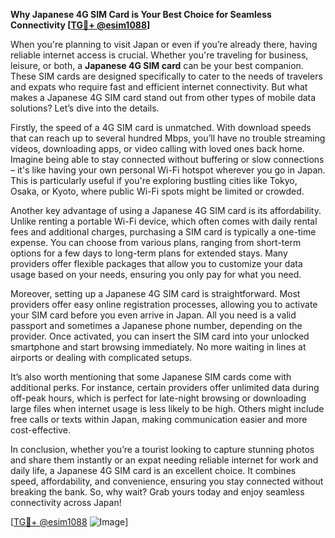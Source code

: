 **Why Japanese 4G SIM Card is Your Best Choice for Seamless Connectivity [[TG💪+ @esim1088](https://t.me/s/esim1088)]**

When you're planning to visit Japan or even if you’re already there, having reliable internet access is crucial. Whether you're traveling for business, leisure, or both, a **Japanese 4G SIM card** can be your best companion. These SIM cards are designed specifically to cater to the needs of travelers and expats who require fast and efficient internet connectivity. But what makes a Japanese 4G SIM card stand out from other types of mobile data solutions? Let’s dive into the details.

Firstly, the speed of a 4G SIM card is unmatched. With download speeds that can reach up to several hundred Mbps, you’ll have no trouble streaming videos, downloading apps, or video calling with loved ones back home. Imagine being able to stay connected without buffering or slow connections – it's like having your own personal Wi-Fi hotspot wherever you go in Japan. This is particularly useful if you're exploring bustling cities like Tokyo, Osaka, or Kyoto, where public Wi-Fi spots might be limited or crowded.

Another key advantage of using a Japanese 4G SIM card is its affordability. Unlike renting a portable Wi-Fi device, which often comes with daily rental fees and additional charges, purchasing a SIM card is typically a one-time expense. You can choose from various plans, ranging from short-term options for a few days to long-term plans for extended stays. Many providers offer flexible packages that allow you to customize your data usage based on your needs, ensuring you only pay for what you need.

Moreover, setting up a Japanese 4G SIM card is straightforward. Most providers offer easy online registration processes, allowing you to activate your SIM card before you even arrive in Japan. All you need is a valid passport and sometimes a Japanese phone number, depending on the provider. Once activated, you can insert the SIM card into your unlocked smartphone and start browsing immediately. No more waiting in lines at airports or dealing with complicated setups.

It’s also worth mentioning that some Japanese SIM cards come with additional perks. For instance, certain providers offer unlimited data during off-peak hours, which is perfect for late-night browsing or downloading large files when internet usage is less likely to be high. Others might include free calls or texts within Japan, making communication easier and more cost-effective.

In conclusion, whether you’re a tourist looking to capture stunning photos and share them instantly or an expat needing reliable internet for work and daily life, a Japanese 4G SIM card is an excellent choice. It combines speed, affordability, and convenience, ensuring you stay connected without breaking the bank. So, why wait? Grab yours today and enjoy seamless connectivity across Japan! 

[[TG💪+ @esim1088](https://t.me/s/esim1088) ![Image](https://i.postimg.cc/Y0z9fWf4/image.png)]